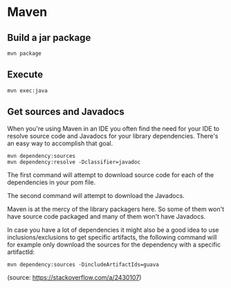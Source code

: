 # Maven

## Build a jar package

```
mvn package
```

## Execute

```
mvn exec:java
```

## Get sources and Javadocs

When you're using Maven in an IDE you often find the need for your IDE to resolve source code and Javadocs for your library dependencies. There's an easy way to accomplish that goal.

```
mvn dependency:sources
mvn dependency:resolve -Dclassifier=javadoc
```

The first command will attempt to download source code for each of the dependencies in your pom file.

The second command will attempt to download the Javadocs.

Maven is at the mercy of the library packagers here. So some of them won't have source code packaged and many of them won't have Javadocs.

In case you have a lot of dependencies it might also be a good idea to use inclusions/exclusions to get specific artifacts, the following command will for example only download the sources for the dependency with a specific artifactId:

```
mvn dependency:sources -DincludeArtifactIds=guava
```

(source: https://stackoverflow.com/a/2430107)
